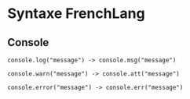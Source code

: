 # Syntaxe FrenchLang
## Console
```fl
console.log("message") -> console.msg("message")
```
``` fl
console.warn("message") -> console.att("message")
```
``` fl
console.error("message") -> console.err("message")
```
